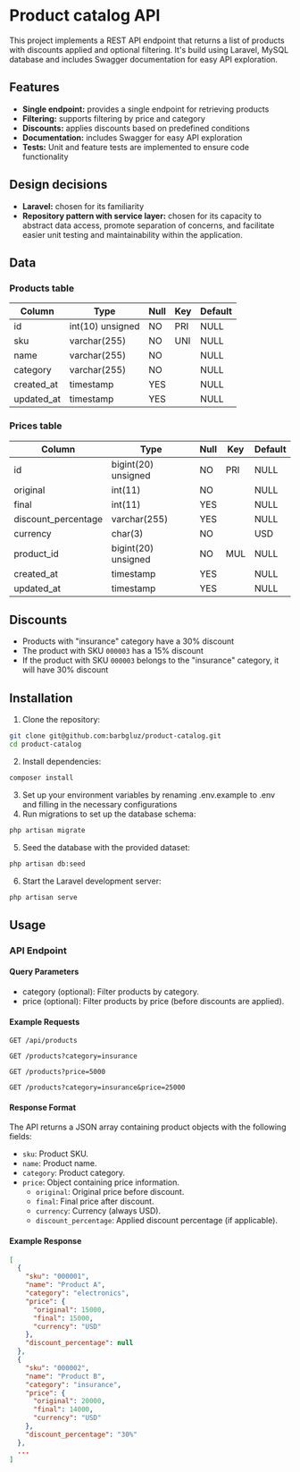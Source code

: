 # Product catalog API

This project implements a REST API endpoint that returns a list of products with discounts applied and optional filtering.
It's build using Laravel, MySQL database and includes Swagger documentation for easy API exploration.

## Features
- **Single endpoint:** provides a single endpoint for retrieving products
- **Filtering:** supports filtering by price and category
- **Discounts:** applies discounts based on predefined conditions
- **Documentation:** includes Swagger for easy API exploration
- **Tests:** Unit and feature tests are implemented to ensure code functionality

## Design decisions
- **Laravel:** chosen for its familiarity
- **Repository pattern with service layer:** chosen for its capacity to abstract data access, promote separation of concerns, and facilitate easier unit testing and maintainability within the application.

## Data

### Products table

| Column     | Type             | Null | Key | Default  |
|------------|------------------|------|-----|----------|
| id         | int(10) unsigned | NO   | PRI | NULL     |
| sku        | varchar(255)     | NO   | UNI | NULL     |
| name       | varchar(255)     | NO   |     | NULL     |
| category   | varchar(255)     | NO   |     | NULL     |
| created_at | timestamp        | YES  |     | NULL     |
| updated_at | timestamp        | YES  |     | NULL     |

### Prices table
| Column              | Type                | Null | Key | Default |
|---------------------|---------------------|------|-----|---------|
| id                  | bigint(20) unsigned | NO   | PRI | NULL    |
| original            | int(11)             | NO   |     | NULL    |
| final               | int(11)             | YES  |     | NULL    |
| discount_percentage | varchar(255)        | YES  |     | NULL    |
| currency            | char(3)             | NO   |     | USD     |
| product_id          | bigint(20) unsigned | NO   | MUL | NULL    |
| created_at          | timestamp           | YES  |     | NULL    |
| updated_at          | timestamp           | YES  |     | NULL    |

## Discounts
- Products with "insurance" category have a 30% discount
- The product with SKU `000003` has a 15% discount
- If the product with SKU `000003` belongs to the "insurance" category, it will have 30% discount

## Installation
1. Clone the repository:
```bash
git clone git@github.com:barbgluz/product-catalog.git
cd product-catalog
```

2. Install dependencies:

```bash
composer install
```
3. Set up your environment variables by renaming .env.example to .env and filling in the necessary configurations
4. Run migrations to set up the database schema:

```bash
php artisan migrate
```
5. Seed the database with the provided dataset:

```bash
php artisan db:seed
```

6. Start the Laravel development server:
```bash
php artisan serve
```
## Usage
### API Endpoint
#### Query Parameters
- category (optional): Filter products by category.
- price (optional): Filter products by price (before discounts are applied).

#### Example Requests
```
GET /api/products
```

```
GET /products?category=insurance
```

```
GET /products?price=5000
```

```
GET /products?category=insurance&price=25000
```

#### Response Format
The API returns a JSON array containing product objects with the following fields:
- `sku`: Product SKU.
- `name`: Product name.
- `category`: Product category.
- `price`: Object containing price information.
    - `original`: Original price before discount.
    - `final`: Final price after discount.
    - `currency`: Currency (always USD).
    - `discount_percentage`: Applied discount percentage (if applicable).

#### Example Response
```json
[
  {
    "sku": "000001",
    "name": "Product A",
    "category": "electronics",
    "price": {
      "original": 15000,
      "final": 15000,
      "currency": "USD"
    },
    "discount_percentage": null
  },
  {
    "sku": "000002",
    "name": "Product B",
    "category": "insurance",
    "price": {
      "original": 20000,
      "final": 14000,
      "currency": "USD"
    },
    "discount_percentage": "30%"
  },
  ...
]

```
